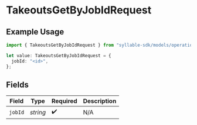 # TakeoutsGetByJobIdRequest

## Example Usage

```typescript
import { TakeoutsGetByJobIdRequest } from "syllable-sdk/models/operations";

let value: TakeoutsGetByJobIdRequest = {
  jobId: "<id>",
};
```

## Fields

| Field              | Type               | Required           | Description        |
| ------------------ | ------------------ | ------------------ | ------------------ |
| `jobId`            | *string*           | :heavy_check_mark: | N/A                |
